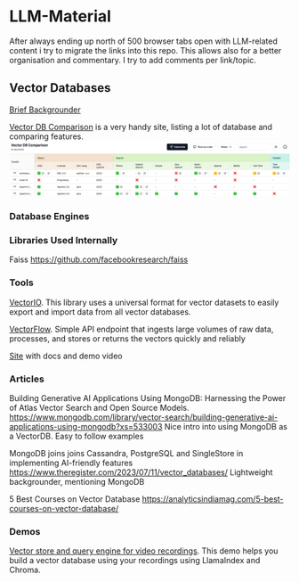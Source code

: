 # LLM-Material

After always ending up north of 500 browser tabs open with LLM-related content i try to migrate the links into 
this repo. This allows also for a better organisation and commentary. I try to add comments per link/topic.


## Vector Databases

[Brief Backgrounder]([vector_database_backgrounder.md](vector_database_backgrounder.md))

[Vector DB Comparison](https://vdbs.superlinked.com/) is a very handy site, listing a lot of database and comparing features.
![Bildschirmfoto 2024-02-26 um 15.39.37.png](images%2FBildschirmfoto%202024-02-26%20um%2015.39.37.png)



### Database Engines


### Libraries Used Internally

Faiss
https://github.com/facebookresearch/faiss

### Tools

[VectorIO](https://github.com/AI-Northstar-Tech/vector-io). This library uses a universal format for vector 
datasets to easily export and import data from all vector databases.

[VectorFlow](https://github.com/dgarnitz/vectorflow). Simple API endpoint that ingests large volumes of raw data,
processes, and stores or returns the vectors quickly and reliably

[Site](https://www.getvectorflow.com/) with docs and demo video

###  Articles

Building Generative AI Applications Using MongoDB: Harnessing the Power of Atlas Vector Search and Open Source Models.
https://www.mongodb.com/library/vector-search/building-generative-ai-applications-using-mongodb?xs=533003
Nice intro into using MongoDB as a VectorDB. Easy to follow examples 


MongoDB joins joins Cassandra, PostgreSQL and SingleStore in implementing AI-friendly features
https://www.theregister.com/2023/07/11/vector_databases/
Lightweight backgrounder, mentioning MongoDB

5 Best Courses on Vector Database
https://analyticsindiamag.com/5-best-courses-on-vector-database/


### Demos
[Vector store and query engine for video recordings](https://github.com/daily-demos/recording-vector-store/tree/v1.0). This demo helps you build a vector database using your recordings using LlamaIndex and Chroma.
